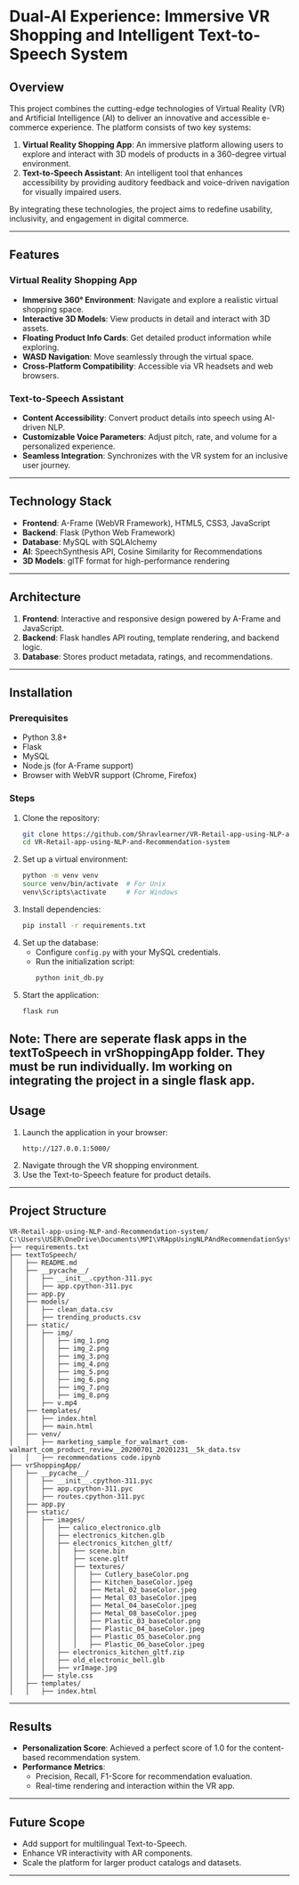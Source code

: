 # Dual-AI Experience: Immersive VR Shopping and Intelligent Text-to-Speech System

## Overview

This project combines the cutting-edge technologies of Virtual Reality (VR) and Artificial Intelligence (AI) to deliver an innovative and accessible e-commerce experience. The platform consists of two key systems:

1. **Virtual Reality Shopping App**: An immersive platform allowing users to explore and interact with 3D models of products in a 360-degree virtual environment.
2. **Text-to-Speech Assistant**: An intelligent tool that enhances accessibility by providing auditory feedback and voice-driven navigation for visually impaired users.

By integrating these technologies, the project aims to redefine usability, inclusivity, and engagement in digital commerce.

---

## Features

### Virtual Reality Shopping App
- **Immersive 360° Environment**: Navigate and explore a realistic virtual shopping space.
- **Interactive 3D Models**: View products in detail and interact with 3D assets.
- **Floating Product Info Cards**: Get detailed product information while exploring.
- **WASD Navigation**: Move seamlessly through the virtual space.
- **Cross-Platform Compatibility**: Accessible via VR headsets and web browsers.

### Text-to-Speech Assistant
- **Content Accessibility**: Convert product details into speech using AI-driven NLP.
- **Customizable Voice Parameters**: Adjust pitch, rate, and volume for a personalized experience.
- **Seamless Integration**: Synchronizes with the VR system for an inclusive user journey.

---

## Technology Stack

- **Frontend**: A-Frame (WebVR Framework), HTML5, CSS3, JavaScript
- **Backend**: Flask (Python Web Framework)
- **Database**: MySQL with SQLAlchemy
- **AI**: SpeechSynthesis API, Cosine Similarity for Recommendations
- **3D Models**: glTF format for high-performance rendering

---

## Architecture

1. **Frontend**: Interactive and responsive design powered by A-Frame and JavaScript.
2. **Backend**: Flask handles API routing, template rendering, and backend logic.
3. **Database**: Stores product metadata, ratings, and recommendations.

---

## Installation

### Prerequisites
- Python 3.8+
- Flask
- MySQL
- Node.js (for A-Frame support)
- Browser with WebVR support (Chrome, Firefox)

### Steps
1. Clone the repository:
   ```bash
   git clone https://github.com/Shravlearner/VR-Retail-app-using-NLP-and-Recommendation-system
   cd VR-Retail-app-using-NLP-and-Recommendation-system
   ```
2. Set up a virtual environment:
   ```bash
   python -m venv venv
   source venv/bin/activate  # For Unix
   venv\Scripts\activate     # For Windows
   ```
3. Install dependencies:
   ```bash
   pip install -r requirements.txt
   ```
4. Set up the database:
   - Configure `config.py` with your MySQL credentials.
   - Run the initialization script:
     ```bash
     python init_db.py
     ```
5. Start the application:
   ```bash
   flask run
   ```
Note: There are seperate flask apps in the textToSpeech in vrShoppingApp folder. They must be run individually. Im working on integrating the project in a single flask app.
---

## Usage

1. Launch the application in your browser:
   ```
   http://127.0.0.1:5000/
   ```
2. Navigate through the VR shopping environment.
3. Use the Text-to-Speech feature for product details.

---

## Project Structure

```plaintext
VR-Retail-app-using-NLP-and-Recommendation-system/
C:\Users\USER\OneDrive\Documents\MPI\VRAppUsingNLPAndRecommendationSystem/
├── requirements.txt
├── textToSpeech/
│   ├── README.md
│   ├── __pycache__/
│   │   ├── __init__.cpython-311.pyc
│   │   ├── app.cpython-311.pyc
│   ├── app.py
│   ├── models/
│   │   ├── clean_data.csv
│   │   ├── trending_products.csv
│   ├── static/
│   │   ├── img/
│   │   │   ├── img_1.png
│   │   │   ├── img_2.png
│   │   │   ├── img_3.png
│   │   │   ├── img_4.png
│   │   │   ├── img_5.png
│   │   │   ├── img_6.png
│   │   │   ├── img_7.png
│   │   │   ├── img_8.png
│   │   ├── v.mp4
│   ├── templates/
│   │   ├── index.html
│   │   ├── main.html
│   ├── venv/
│   │   ├── marketing_sample_for_walmart_com-walmart_com_product_review__20200701_20201231__5k_data.tsv
│   │   ├── recommendations code.ipynb
├── vrShoppingApp/
│   ├── __pycache__/
│   │   ├── __init__.cpython-311.pyc
│   │   ├── app.cpython-311.pyc
│   │   ├── routes.cpython-311.pyc
│   ├── app.py
│   ├── static/
│   │   ├── images/
│   │   │   ├── calico_electronico.glb
│   │   │   ├── electronics_kitchen.glb
│   │   │   ├── electronics_kitchen_gltf/
│   │   │   │   ├── scene.bin
│   │   │   │   ├── scene.gltf
│   │   │   │   ├── textures/
│   │   │   │   │   ├── Cutlery_baseColor.png
│   │   │   │   │   ├── Kitchen_baseColor.jpeg
│   │   │   │   │   ├── Metal_02_baseColor.jpeg
│   │   │   │   │   ├── Metal_03_baseColor.jpeg
│   │   │   │   │   ├── Metal_04_baseColor.jpeg
│   │   │   │   │   ├── Metal_08_baseColor.jpeg
│   │   │   │   │   ├── Plastic_03_baseColor.png
│   │   │   │   │   ├── Plastic_04_baseColor.jpeg
│   │   │   │   │   ├── Plastic_05_baseColor.png
│   │   │   │   │   ├── Plastic_06_baseColor.jpeg
│   │   │   ├── electronics_kitchen_gltf.zip
│   │   │   ├── old_electronic_bell.glb
│   │   │   ├── vrImage.jpg
│   │   ├── style.css
│   ├── templates/
│   │   ├── index.html
```

---

## Results

- **Personalization Score**: Achieved a perfect score of 1.0 for the content-based recommendation system.
- **Performance Metrics**:
  - Precision, Recall, F1-Score for recommendation evaluation.
  - Real-time rendering and interaction within the VR app.

---

## Future Scope

- Add support for multilingual Text-to-Speech.
- Enhance VR interactivity with AR components.
- Scale the platform for larger product catalogs and datasets.

---
